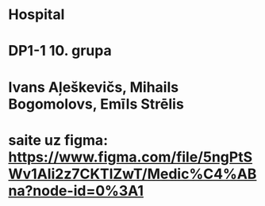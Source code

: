 # Hospital
# DP1-1 10. grupa
# Ivans Aļeškevičs, Mihails Bogomolovs, Emīls Strēlis
# saite uz figma: https://www.figma.com/file/5ngPtSWv1Ali2z7CKTlZwT/Medic%C4%ABna?node-id=0%3A1